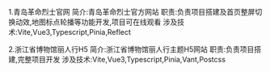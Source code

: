 <!--
 * @Author: Hanyuchen e-exclison@outlook.com
 * @Date: 2024-02-27 14:52:26
 * @LastEditors: Hanyuchen e-exclison@outlook.com
 * @LastEditTime: 2024-02-27 14:59:11
 * @FilePath: \vue-test\work_feelings\intro.md
 * @Description: 
-->
1.青岛革命烈士官网
简介:青岛革命烈士官方网站
职责:负责项目搭建及首页整屏切换动效,地图标点轮播等功能开发,项目可在线观看
涉及技术:Vite,Vue3,Typescript,Pinia,Reflect

2.浙江省博物馆丽人行H5
简介:浙江省博物馆丽人行主题H5网站
职责:负责项目搭建,完整项目开发
涉及技术:Vite,Vue3,Typescript,Pinia,Vant,Postcss